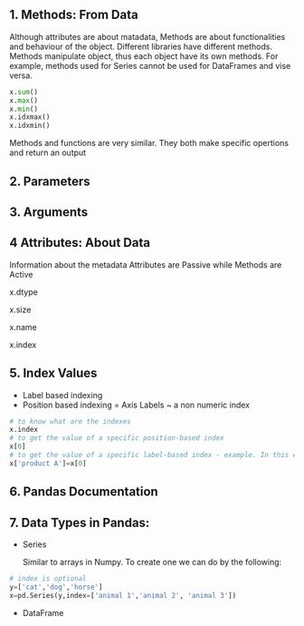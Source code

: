 ## 1. Methods: From Data
Although attributes are about matadata, Methods are about functionalities and behaviour of the object.
Different libraries have different methods. Methods manipulate object, thus each object have its own methods. For example, methods used for Series cannot be used for DataFrames and vise versa.
``` Python
x.sum()
x.max()
x.min()
x.idxmax()
x.idxmin()
```

Methods and functions are very similar. They both make specific opertions and return an output
## 2. Parameters
## 3. Arguments
## 4 Attributes: About Data
Information about the metadata
Attributes are Passive while Methods are Active

x.dtype

x.size

x.name

x.index

## 5. Index Values
- Label based indexing
- Position based indexing = Axis Labels ~ a non numeric index
``` Python
# to know what are the indexes
x.index
# to get the value of a specific position-based index 
x[0]
# to get the value of a specific label-based index - example. In this examle we can also use the previous method! (suppose Product A is the first data in the Series)
x['product A']=x[0]
```
## 6. Pandas Documentation

## 7. Data Types in Pandas:
- Series

    Similar to arrays in Numpy. To create one we can do by the following:
``` Python
# index is optional
y=['cat','dog','horse']
x=pd.Series(y,index=['animal 1','animal 2', 'animal 3'])
```
- DataFrame